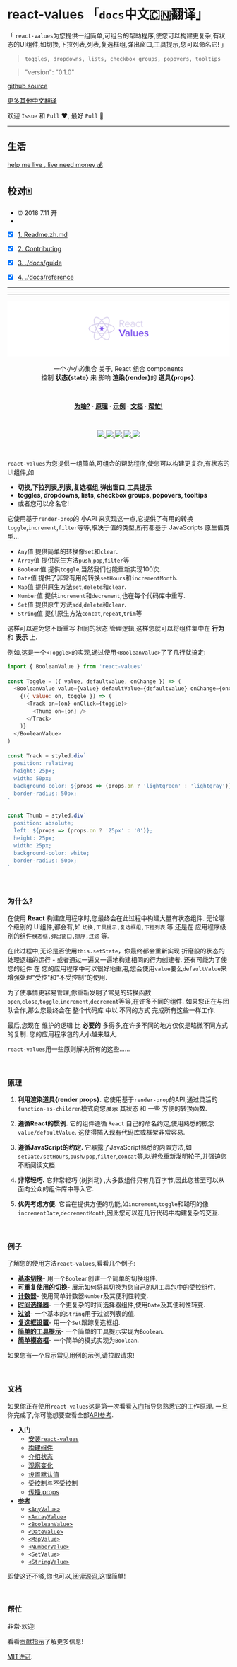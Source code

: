 # react-values 「`docs`中文🇨🇳翻译」

「 `react-values`为您提供一组简单,可组合的帮助程序,使您可以构建更复杂,有状态的UI组件,如切换,下拉列表,列表,复选框组,弹出窗口,工具提示,您可以命名它! 」

> `toggles, dropdowns, lists, checkbox groups, popovers, tooltips`

> "version": "0.1.0"

[github source](https://github.com/ianstormtaylor/react-values)

[更多其他中文翻译](https://github.com/chinanf-boy/chinese-translate-list)


欢迎 `Issue` 和 `Pull` ❤️, 最好 `Pull` 👏

---

## 生活

[help me live , live need money 💰](https://github.com/chinanf-boy/live-need-money)

## 校对🀄️

- ⏰ 2018 7.11 开
- 

- [x] [1. Readme.zh.md](./Readme.zh.md)
- [x] [2. Contributing](Contributing.md)
- [x] [3. ./docs/guide](./docs/guide.md)
- [x] [4. ./docs/reference](./docs/reference.md)


---

<!-- START doctoc -->
<!-- END doctoc -->

---


<p align="center">
  <a href="#"><img src="./docs/images/banner.png" /></a>
</p>

<p align="center">
  一个<em>小小的</em>集合 关于, React 组合 components <br/>
   控制 <b>状态{state}</b> 来 影响 <b>渲染{render}</b>的 <b>道具{props}</b>.
</p>
<br/>

<p align="center">
  <a href="#%E4%B8%BA%E4%BB%80%E4%B9%88"><strong>为啥?</strong></a> ·
  <a href="#%E5%8E%9F%E7%90%86"><strong>原理</strong></a> ·
  <a href="#%E4%BE%8B%E5%AD%90"><strong>示例</strong></a> ·
  <a href="#%E6%96%87%E6%A1%A3"><strong>文档</strong></a> ·
  <a href="#%E5%B8%AE%E5%BF%99"><strong>帮忙!</strong></a>
</p>
<br/>

<p align="center">
  <a href="https://www.npmjs.com/package/react-values">
    <img src="https://img.shields.io/npm/dt/react-values.svg?maxAge=3600">
  </a>
  <a href="https://unpkg.com/react-values/dist/react-values.min.js">
    <img src="https://img.badgesize.io/https://unpkg.com/react-values/dist/react-values.min.js?compression=gzip&amp;label=react--values">
  </a>
  <a href="https://travis-ci.org/ianstormtaylor/react-values">
    <img src="https://travis-ci.org/ianstormtaylor/react-values.svg?branch=master">
  </a>
  <a href="./packages/react-values/package.json">
    <img src="https://img.shields.io/npm/v/react-values.svg?maxAge=3600&label=react-values&colorB=007ec6">
  </a>
  <a href="./License.md">
    <img src="https://img.shields.io/npm/l/react-values.svg?maxAge=3600">
  </a>
</p>
<br/>

<!-- START doctoc generated TOC please keep comment here to allow auto update -->
<!-- DON'T EDIT THIS SECTION, INSTEAD RE-RUN doctoc TO UPDATE -->

<!-- END doctoc generated TOC please keep comment here to allow auto update -->


`react-values`为您提供一组简单,可组合的帮助程序,使您可以构建更复杂,有状态的UI组件,如

- **切换,下拉列表,列表,复选框组,弹出窗口,工具提示**
- **toggles, dropdowns, lists, checkbox groups, popovers, tooltips**
- 或者您可以命名它!

它使用基于`render-prop`的 小API 来实现这一点,它提供了有用的转换`toggle`,`increment`,`filter`等等,取决于值的类型,所有都基于 JavaScripts 原生值类型...

-   `Any`值 提供简单的转换像`set`和`clear`. 
-   `Array`值 提供原生方法`push`,`pop`,`filter`等
-   `Boolean`值 提供`toggle`,当然我们也能重新实现100次. 
-   `Date`值 提供了非常有用的转换`setHours`和`incrementMonth`. 
-   `Map`值 提供原生方法`set`,`delete`和`clear`. 
-   `Number`值 提供`increment`和`decrement`,也在每个代码库中重写. 
-   `Set`值 提供原生方法`add`,`delete`和`clear`. 
-   `String`值 提供原生方法`concat`,`repeat`,`trim`等

这样可以避免您不断重写 相同的状态 管理逻辑,这样您就可以将组件集中在 **行为**和 **表示** 上. 

例如,这是一个`<Toggle>`的实现,通过使用`<BooleanValue>`了了几行就搞定: 

```js
import { BooleanValue } from 'react-values'

const Toggle = ({ value, defaultValue, onChange }) => (
  <BooleanValue value={value} defaultValue={defaultValue} onChange={onChange}>
    {({ value: on, toggle }) => (
      <Track on={on} onClick={toggle}>
        <Thumb on={on} />
      </Track>
    )}
  </BooleanValue>
)

const Track = styled.div`
  position: relative;
  height: 25px;
  width: 50px;
  background-color: ${props => (props.on ? 'lightgreen' : 'lightgray')};
  border-radius: 50px;
`

const Thumb = styled.div`
  position: absolute;
  left: ${props => (props.on ? '25px' : '0')};
  height: 25px;
  width: 25px;
  background-color: white;
  border-radius: 50px;
`
```

<br/>

### 为什么?

在使用 **React** 构建应用程序时,您最终会在此过程中构建大量有状态组件. 无论哪个级别的 UI组件,都会有,如 `切换,工具提示,复选框组,下拉列表` 等,还是在 应用程序级别的组件`模态框,弹出窗口,排序,过滤` 等. 

在此过程中,无论是否使用`this.setState`，你最终都会重新实现 折磨般的状态的处理逻辑的运行 - 或者通过一遍又一遍地构建相同的行为创建者. 还有可能为了使您的组件 在 您的应用程序中可以很好地重用,您会使用`value`要么`defaultValue`来增强处理"受控"和"不受控制"的使用. 

为了使事情更容易管理,你重新发明了常见的转换函数`open`,`close`,`toggle`,`increment`,`decrement`等等,在许多不同的组件. 如果您正在与团队合作,那么您最终会在 整个代码库 中以 不同的方式 完成所有这些一样工作. 

最后,您现在 维护的逻辑 比 **必要的** 多得多,在许多不同的地方仅仅是略微不同方式的复制. 您的应用程序包的大小越来越大. 

`react-values`用一些原则解决所有的这些......

<br/>

### 原理

1.  **利用渲染道具{render props}.** 它使用基于`render-prop`的API,通过灵活的`function-as-children`模式向您展示 其状态 和 一些 方便的转换函数. 

2.  **遵循React的惯例.** 它的组件遵循 `React` 自己的命名约定,使用熟悉的概念`value/defaultValue`. 这使得插入现有代码库或框架非常容易. 

3.  **遵循JavaScript的约定.** 它暴露了JavaScript熟悉的内置方法,如`setDate/setHours`,`push/pop`,`filter`,`concat`等,以避免重新发明轮子,并强迫您不断阅读文档. 

4.  **非常轻巧.** 它非常轻巧 (树抖动) ,大多数组件只有几百字节,因此您甚至可以从面向公众的组件库中导入它. 

5.  **优先考虑方便.** 它旨在提供方便的功能,如`increment`,`toggle`和聪明的像`incrementDate`,`decrementMonth`,因此您可以在几行代码中构建复杂的交互. 

<br/>

### 例子

了解您的使用方法`react-values`,看看几个例子: 

-   [**基本切换**](https://ianstormtaylor.github.io/react-values/#/basic-toggle)- 用一个`Boolean`创建一个简单的切换组件. 
-   [**可重复使用的切换**](https://ianstormtaylor.github.io/react-values/#/reusable-toggle)- 展示如何将其切换为您自己的UI工具包中的受控组件. 
-   [**计数器**](https://ianstormtaylor.github.io/react-values/#/counter)- 使用简单计数器`Number`及其便利性转变. 
-   [**时间选择器**](https://ianstormtaylor.github.io/react-values/#/time-picker)- 一个更复杂的时间选择器组件,使用`Date`及其便利性转变. 
-   [**过滤**](https://ianstormtaylor.github.io/react-values/#/filtering)- 一个基本的`String`用于过滤列表的值. 
-   [**复选框设置**](https://ianstormtaylor.github.io/react-values/#/checkbox-set)- 用一个`Set`跟踪复选框组. 
-   [**简单的工具提示**](https://ianstormtaylor.github.io/react-values/#/tooltip)- 一个简单的工具提示实现为`Boolean`. 
-   [**简单模态框**](https://ianstormtaylor.github.io/react-values/#/modal)- 一个简单的模式实现为`Boolean`. 

如果您有一个显示常见用例的示例,请拉取请求!

<br/>

### 文档

如果你正在使用`react-values`这是第一次看看[入门](./docs/guide.md)指导您熟悉它的工作原理. 一旦你完成了,你可能想要查看全部[API参考](http://docs.slatejs.org/react-values-core). 

-   [**入门**](./docs/guide.md)
    -   [安装`react-values`](./docs/guide.md#installing-react-values)
    -   [构建组件](./docs/guide.md#building-a-component)
    -   [介绍状态](./docs/guide.md#introducing-state)
    -   [观察变化](./docs/guide.md#observing-changes)
    -   [设置默认值](./docs/guide.md#settings-defaults)
    -   [受控制与不受控制](./docs/guide.md#controlled-vs-uncontrolled)
    -   [传播 props](./docs/guide.md#spreading-props)
-   [**参考**](./docs/reference.md)
    -   [`<AnyValue>`](./docs/reference.md#anyvalue)
    -   [`<ArrayValue>`](./docs/reference.md#arrayvalue)
    -   [`<BooleanValue>`](./docs/reference.md#booleanvalue)
    -   [`<DateValue>`](./docs/reference.md#datevalue)
    -   [`<MapValue>`](./docs/reference.md#mapvalue)
    -   [`<NumberValue>`](./docs/reference.md#numbervalue)
    -   [`<SetValue>`](./docs/reference.md#setvalue)
    -   [`<StringValue>`](./docs/reference.md#stringvalue)

即使这还不够,你也可以,[阅读源码](./src),这很简单!

<br/>

### 帮忙

非常·欢迎!

看看[贡献指示](./Contributing.md)了解更多信息!

[MIT许可](./License.md). 



